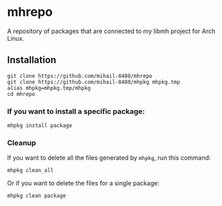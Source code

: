 # mhrepo
A repository of packages that are connected to my libmh project for Arch Linux.

## Installation
```shell
git clone https://github.com/mihail-8480/mhrepo
git clone https://github.com/mihail-8480/mhpkg mhpkg.tmp
alias mhpkg=mhpkg.tmp/mhpkg 
cd mhrepo
```

### If you want to install a specific package:
```shell
mhpkg install package
```

### Cleanup
If you want to delete all the files generated by `mhpkg`, run this command:
```shell
mhpkg clean_all
```
Or if you want to delete the files for a single package:
```shell
mhpkg clean package
```